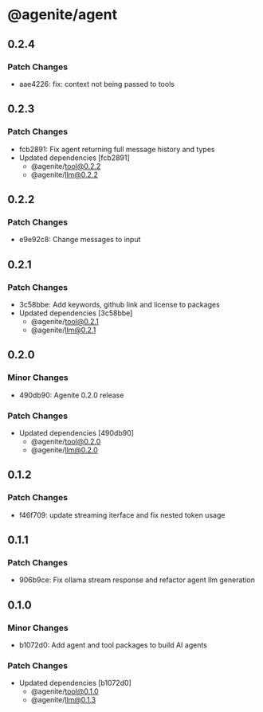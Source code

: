 # @agenite/agent

## 0.2.4

### Patch Changes

- aae4226: fix: context not being passed to tools

## 0.2.3

### Patch Changes

- fcb2891: Fix agent returning full message history and types
- Updated dependencies [fcb2891]
  - @agenite/tool@0.2.2
  - @agenite/llm@0.2.2

## 0.2.2

### Patch Changes

- e9e92c8: Change messages to input

## 0.2.1

### Patch Changes

- 3c58bbe: Add keywords, github link and license to packages
- Updated dependencies [3c58bbe]
  - @agenite/tool@0.2.1
  - @agenite/llm@0.2.1

## 0.2.0

### Minor Changes

- 490db90: Agenite 0.2.0 release

### Patch Changes

- Updated dependencies [490db90]
  - @agenite/tool@0.2.0
  - @agenite/llm@0.2.0

## 0.1.2

### Patch Changes

- f46f709: update streaming iterface and fix nested token usage

## 0.1.1

### Patch Changes

- 906b9ce: Fix ollama stream response and refactor agent llm generation

## 0.1.0

### Minor Changes

- b1072d0: Add agent and tool packages to build AI agents

### Patch Changes

- Updated dependencies [b1072d0]
  - @agenite/tool@0.1.0
  - @agenite/llm@0.1.3
